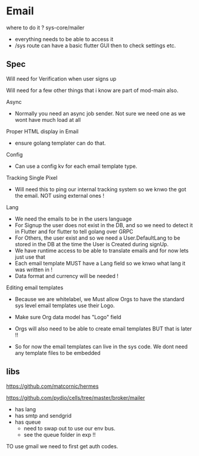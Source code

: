 # Email

where to do it ? sys-core/mailer
- everything needs to be able to access it
- /sys route can have a basic flutter GUI then to check settings etc.

## Spec

Will need for Verification when user signs up

Will need for a few other things that i know are part of mod-main also.

Async
- Normally you need an async job sender. Not sure we need one as we wont have much load at all

Proper HTML display in Email
- ensure golang templater can do that.

Config
- Can use a config kv for each email template type.

Tracking Single Pixel
- Will need this to ping our internal tracking system so we knwo the got the email. NOT using external ones !

Lang
- We need the emails to be in the users language
- For Signup the user does not exist in the DB, and so we need to detect it in Flutter and for flutter to tell golang over GRPC
- For Others, the user exist and so we need a User.DefaultLang to be stored in the DB at the time the User is Created during signUp. 
- We have runtime access to be able to translate emails and for now lets just use that
- Each email template MUST have a Lang field so we knwo what lang it was written in !
- Data format and currency will be needed !


Editing email templates
- Because we are whitelabel, we Must allow Orgs to have the standard sys level email templates use their Logo.
- Make sure Org data model has "Logo" field 

- Orgs will also need to be able to create email templates BUT that is later !!
- So for now the email templates can live in the sys code. We dont need any template files to be embedded

## libs

https://github.com/matcornic/hermes

https://github.com/pydio/cells/tree/master/broker/mailer
- has lang
- has smtp and sendgrid
- has queue
	- need to swap out to use our env bus.
	- see the queue folder in exp !!


TO use gmail we need to first get auth codes.



